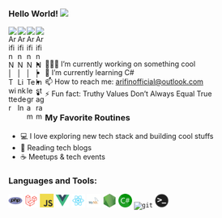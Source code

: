 ### Hello World! <img src="https://media.giphy.com/media/hvRJCLFzcasrR4ia7z/giphy.gif" width="27px">
<a href="https://twitter.com/arifinofficial">
  <img align="left" alt="Arifin N | Twitter" width="18px" src="https://cdn.jsdelivr.net/npm/simple-icons@v3/icons/twitter.svg" />
</a>
<a href="https://www.linkedin.com/in/arifinofficial">
  <img align="left" alt="Arifin N | LinkdeIn" width="18px" src="https://cdn.jsdelivr.net/npm/simple-icons@v3/icons/linkedin.svg" />
</a>
<a href="https://t.me/arifinofficial">
  <img align="left" alt="Arifin N | Telegram" width="18px" src="https://cdn.jsdelivr.net/npm/simple-icons@v3/icons/telegram.svg" />
</a>
<a href="https://www.instagram.com/arifinofficial">
  <img align="left" alt="Arifin N | Instagram" width="18px" src="https://cdn.jsdelivr.net/npm/simple-icons@v3/icons/instagram.svg" />
</a>

<br/>
<br/>
<br/>

- 👨🏻‍💻 I’m currently working on something cool
- 🚀 I’m currently learning C#
- 📫 How to reach me: arifinofficial@outlook.com
- ⚡ Fun fact: Truthy Values Don’t Always Equal True

### My Favorite Routines

- 💻 I love exploring new tech stack and building cool stuffs
- 📰 Reading tech blogs
- ☕️ Meetups & tech events

### Languages and Tools:

<code><img height="27" src="https://raw.githubusercontent.com/github/explore/ccc16358ac4530c6a69b1b80c7223cd2744dea83/topics/php/php.png" alt="laravel"></code>
<code><img height="27" src="https://raw.githubusercontent.com/github/explore/56a826d05cf762b2b50ecbe7d492a839b04f3fbf/topics/laravel/laravel.png" alt="php"></code>
<code><img height="27" src="https://raw.githubusercontent.com/github/explore/80688e429a7d4ef2fca1e82350fe8e3517d3494d/topics/javascript/javascript.png" alt="javascript"></code>
<code><img height="27" src="https://raw.githubusercontent.com/github/explore/80688e429a7d4ef2fca1e82350fe8e3517d3494d/topics/vue/vue.png" alt="vue"></code>
<code><img height="27" src="https://raw.githubusercontent.com/github/explore/80688e429a7d4ef2fca1e82350fe8e3517d3494d/topics/react/react.png" alt="react"></code>
<code><img height="27" src="https://raw.githubusercontent.com/github/explore/80688e429a7d4ef2fca1e82350fe8e3517d3494d/topics/mysql/mysql.png" alt="mysql"></code>
<code><img height="27" src="https://raw.githubusercontent.com/github/explore/80688e429a7d4ef2fca1e82350fe8e3517d3494d/topics/nodejs/nodejs.png" alt="nodejs"></code>
<code><img height="27" src="https://raw.githubusercontent.com/github/explore/80688e429a7d4ef2fca1e82350fe8e3517d3494d/topics/csharp/csharp.png" alt="c#"></code>
<code><img height="27" src="https://camo.githubusercontent.com/972b83b5e5f33e71f2c18414f088759f5dc9bfb7c8fc999ce48e630598d27966/68747470733a2f2f64657669636f6e732e6769746875622e696f2f64657669636f6e2f64657669636f6e2e6769742f69636f6e732f6769742f6769742d6f726967696e616c2e737667" alt="git"></code>
<code><img height="27" src="https://raw.githubusercontent.com/github/explore/80688e429a7d4ef2fca1e82350fe8e3517d3494d/topics/terminal/terminal.png" alt="terminal"></code>
